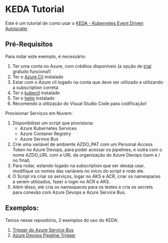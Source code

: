 KEDA Tutorial
=============

Este é um tutorial de como usar o [KEDA - Kubernetes Event Driven Autoscaler](https://keda.sh)

Pré-Requisitos
--------------

Para rodar este exemplo, é necessário:

1. Ter uma conta no Azure, com créditos disponíveis (a opção de [trial](https://azure.microsoft.com/pt-br/free/) gratuito funciona!)
2. Ter o [Azure Cli](https://docs.microsoft.com/pt-br/cli/azure/install-azure-cli?view=azure-cli-latest) instalado
3. Estar com o Azure cli logado na conta que deve ser utilizado e utilizando a subscription correta
4. Ter o [kubectl](https://kubernetes.io/docs/tasks/tools/install-kubectl/) instalado
5. Ter o [helm](https://helm.sh) instalado
6. Recomendo a utilização do Visual Studio Code para codificação!


Provisionar Serviços em Nuvem:

1. Disponibilizei um script que provisiona:
    - Azure Kubernetes Services
    - Azure Contaner Registry
    - Azure Service Bus
2. Crie uma variável de ambiente AZDO_PAT com um Personal Access Token no Azure Devops, para poder acessar os pipelines, e outra com o nome AZDO_URL com a URL da organização do Azure Devops (sem a / no final).
3. Para rodar, estando logado na subscription que ser deseja usar, modifique os nomes das variáveis no início do script e rode ele. 
4. O Script irá criar os serviços, logar no AKS e ACR, criar os namespaces a serem utilizados, fazer o login no ACR e AKS.
5. Além disso, ele cria os namespaces para os testes e cria os secrets para conexão com Azure Devops e Azure Service Bus.

Exemplos:
---------

Temos nesse repositório, 2 exemplos do uso do KEDA:

1. [Trigger do Azure Service Bus](servicebustrigger/README.md)
2. [Azure Devops Pipeline Trigger](azdotrigger/README.md)